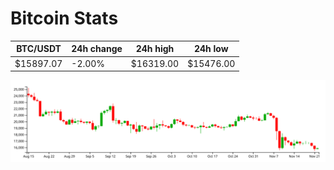 # Bitcoin Stats

BTC/USDT|24h change|24h high|24h low|
|---|---|---|---|
|$15897.07|-2.00%|$16319.00|$15476.00|

<img src="./chart.svg">
